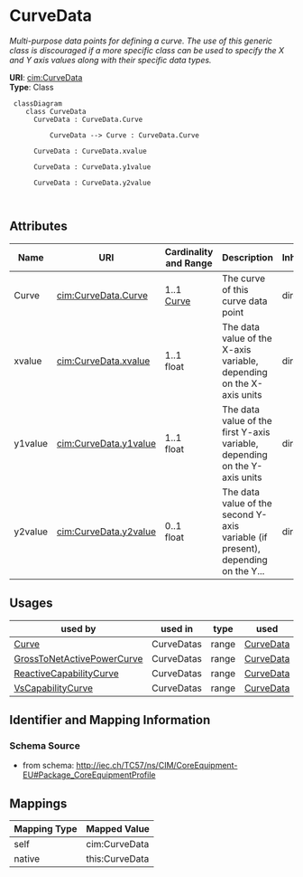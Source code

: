 # CurveData


_Multi-purpose data points for defining a curve.  The use of this generic class is discouraged if a more specific class can be used to specify the X and Y axis values along with their specific data types._





**URI**: [cim:CurveData](http://iec.ch/TC57/CIM100#CurveData)<br />
**Type**: Class




```mermaid
 classDiagram
    class CurveData
      CurveData : CurveData.Curve
        
          CurveData --> Curve : CurveData.Curve
        
      CurveData : CurveData.xvalue
        
      CurveData : CurveData.y1value
        
      CurveData : CurveData.y2value
        
      
```




<!-- no inheritance hierarchy -->


## Attributes


| Name | URI | Cardinality and Range | Description | Inheritance |
| ---  | --- | --- | --- | --- |
| Curve | [cim:CurveData.Curve](http://iec.ch/TC57/CIM100#CurveData.Curve) | 1..1 <br />  [Curve](Curve.md)  | The curve of  this curve data point | direct |
| xvalue | [cim:CurveData.xvalue](http://iec.ch/TC57/CIM100#CurveData.xvalue) | 1..1 <br />  float  | The data value of the X-axis variable,  depending on the X-axis units | direct |
| y1value | [cim:CurveData.y1value](http://iec.ch/TC57/CIM100#CurveData.y1value) | 1..1 <br />  float  | The data value of the  first Y-axis variable, depending on the Y-axis units | direct |
| y2value | [cim:CurveData.y2value](http://iec.ch/TC57/CIM100#CurveData.y2value) | 0..1 <br />  float  | The data value of the second Y-axis variable (if present), depending on the Y... | direct |





## Usages

| used by | used in | type | used |
| ---  | --- | --- | --- |
| [Curve](Curve.md) | CurveDatas | range | [CurveData](CurveData.md) |
| [GrossToNetActivePowerCurve](GrossToNetActivePowerCurve.md) | CurveDatas | range | [CurveData](CurveData.md) |
| [ReactiveCapabilityCurve](ReactiveCapabilityCurve.md) | CurveDatas | range | [CurveData](CurveData.md) |
| [VsCapabilityCurve](VsCapabilityCurve.md) | CurveDatas | range | [CurveData](CurveData.md) |






## Identifier and Mapping Information







### Schema Source


* from schema: http://iec.ch/TC57/ns/CIM/CoreEquipment-EU#Package_CoreEquipmentProfile





## Mappings

| Mapping Type | Mapped Value |
| ---  | ---  |
| self | cim:CurveData |
| native | this:CurveData |




